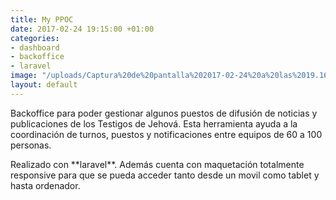 ```yaml
---
title: My PPOC
date: 2017-02-24 19:15:00 +01:00
categories:
- dashboard
- backoffice
- laravel
image: "/uploads/Captura%20de%20pantalla%202017-02-24%20a%20las%2019.16.49.png"
layout: default
---
```


Backoffice para poder gestionar algunos puestos de difusión de noticias y publicaciones de los Testigos de Jehová. Esta herramienta ayuda a la coordinación de turnos, puestos y notificaciones entre equipos de 60 a 100 personas.

Realizado con \*\*laravel\*\*. Además cuenta con maquetación totalmente responsive para que se pueda acceder tanto desde un movil como tablet y hasta ordenador.